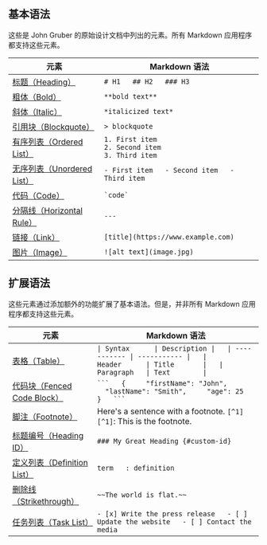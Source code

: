 ## 基本语法

这些是 John Gruber 的原始设计文档中列出的元素。所有 Markdown 应用程序都支持这些元素。

|元素|Markdown 语法|
|---|---|
|[标题（Heading）](https://markdown.com.cn/basic-syntax/headings.html)|`# H1   ## H2   ### H3`|
|[粗体（Bold）](https://markdown.com.cn/basic-syntax/bold.html)|`**bold text**`|
|[斜体（Italic）](https://markdown.com.cn/basic-syntax/italic.html)|`*italicized text*`|
|[引用块（Blockquote）](https://markdown.com.cn/basic-syntax/blockquotes.html)|`> blockquote`|
|[有序列表（Ordered List）](https://markdown.com.cn/basic-syntax/ordered-lists.html)|`1. First item`  <br>`2. Second item`  <br>`3. Third item`|
|[无序列表（Unordered List）](https://markdown.com.cn/basic-syntax/unordered-lists.html)|`- First item   - Second item   - Third item   `|
|[代码（Code）](https://markdown.com.cn/basic-syntax/code.html)|`` `code` ``|
|[分隔线（Horizontal Rule）](https://markdown.com.cn/basic-syntax/horizontal-rules.html)|`---`|
|[链接（Link）](https://markdown.com.cn/basic-syntax/links.html)|`[title](https://www.example.com)`|
|[图片（Image）](https://markdown.com.cn/basic-syntax/images.html)|`![alt text](image.jpg)`|

## 扩展语法

这些元素通过添加额外的功能扩展了基本语法。但是，并非所有 Markdown 应用程序都支持这些元素。

|元素|Markdown 语法|
|---|---|
|[表格（Table）](https://markdown.com.cn/extended-syntax/tables.html)|`\| Syntax      \| Description \|   \| ----------- \| ----------- \|   \| Header      \| Title       \|   \| Paragraph   \| Text        \|`|
|[代码块（Fenced Code Block）](https://markdown.com.cn/extended-syntax/fenced-code-blocks.html)|` ```   {     "firstName": "John",     "lastName": "Smith",     "age": 25   }   ``` `|
|[脚注（Footnote）](https://markdown.com.cn/extended-syntax/footnotes.html)|Here's a sentence with a footnote. `[^1]`  <br>`[^1]`: This is the footnote.|
|[标题编号（Heading ID）](https://markdown.com.cn/extended-syntax/heading-ids.html)|`### My Great Heading {#custom-id}`|
|[定义列表（Definition List）](https://markdown.com.cn/extended-syntax/definition-lists.html)|`term   : definition`|
|[删除线（Strikethrough）](https://markdown.com.cn/extended-syntax/strikethrough.html)|`~~The world is flat.~~`|
|[任务列表（Task List）](https://markdown.com.cn/extended-syntax/task-lists.html)|`- [x] Write the press release   - [ ] Update the website   - [ ] Contact the media`|
